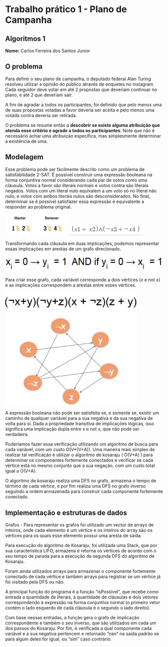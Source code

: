 # Trabalho prático 1 - Plano de Campanha
## Algoritmos 1
<p><strong>Nome:</strong> Carlos Ferreira dos Santos Junior</p>

## O problema
<p>Para definir o seu plano de campanha, o deputado federal Alan Turing
resolveu utilizar a opinião do público através de enquetes no instagram.
Cada seguidor deve votar em até 2 propostas que deveriam continuar no
plano, e até 2 que deveriam sair.</p>
<p>A fim de agradar a todos os participantes, foi definido que pelo
menos uma de suas propostas votadas a favor deveria ser aceita e pelo
menos uma votada contra deveria ser retirada.</p>
<p>O problema se resume então a <strong>descobrir se existe alguma
atribuição que atenda esse critério e agrade a todos os
participantes</strong>. Note que não é necessário achar uma atribuição
específica, mas simplesmente determinar a existência de uma.</p>

## Modelagem
<p>Esse problema pode ser facilmente descrito como um problema de
satisfabilidade 2-SAT. É possível construir uma expressão booleana na
forma conjuntiva normal considerando cada par de votos como uma
cláusula. Votos a favor são literais normais e votos contra são literais
negados. Votos com um literal nulo equivalem a um voto só no literal não
nulo, e votos com ambos literais nulos são desconsiderados. No final,
determinar se é possível satisfazer essa expressão é equivalente a
responder ao problema original.</p>
<p><img src="./media/image4.png"
style="width:2.07292in;height:0.7109in" /> <img src="./media/image2.png"
style="width:2.44792in;height:0.40881in" /></p>
<p>Transformando cada cláusula em duas implicações, podemos representar
essas implicações em arestas de um grafo direcionado.</p>
<p><img src="./media/image1.png"
style="width:5.69792in;height:0.52083in" /></p>
<p>Para criar esse grafo, cada variável corresponde a dois vértices (x e
not x) e as implicações correspondem a arestas entre esses vértices.</p>
<p><img src="./media/image3.png"
style="width:4.35141in;height:3.72396in" /></p>
<p>A expressão booleana não pode ser satisfeita se, e somente se,
existir um caminho de qualquer variável para a sua negativa e da sua
negativa de volta para si. Dada a propriedade transitiva de implicações
lógicas, isso significa uma implicação dupla entre x e not x, que não
pode ser verdadeira.</p>
<p>Poderíamos fazer essa verificação utilizando um algoritmo de busca
para cada variável, com um custo O(V*(V+A)). Uma maneira mais simples de
realizar tal verificação é utilizar o algoritmo de kosaraju ( O(V+A) )
para determinar os componentes fortemente conectados e verificar se cada
vértice está no mesmo conjunto que a sua negação, com um custo total
igual a O(V+A).</p>
<p>O algoritmo de kosaraju realiza uma DFS no grafo, armazena o tempo de
término de cada vértice, e por fim realiza uma DFS no grafo inverso
seguindo a ordem armazenada para construir cada componente fortemente
conectado.</p>

## Implementação e estruturas de dados
<p>Grafos - Para representar os grafos foi utilizado um vector de arrays
de inteiros, onde cada elemento é um vértice e os inteiros do array são
os vértices para os quais esse elemento possui uma aresta de saída.</p>
<p>Para execução do algoritmo de Kosaraju, foi utilizada uma Stack, que
por sua característica LIFO, armazena e retorna os vértices de acordo
com o seu tempo de parada para a execução da segunda DFS do algoritmo de
Kosaraju.</p>
<p>Foram ainda utilizados arrays para armazenar o componente fortemente
conectado de cada vértice e também arrays para registrar se um vértice
já foi visitado pela DFS ou não.</p>
<p>A principal função do programa é a função “isPossível”, que recebe
como entrada a quantidade de literais, a quantidade de cláusulas e dois
vetores correspondendo à expressão na forma conjuntiva normal (o
primeiro vetor contém o lado esquerdo de cada cláusula e o segundo o
lado direito).</p>
<p>Com base nessas entradas, a função gera o grafo de implicação
correspondente e também o seu inverso, que são utilizados em cada um dos
passos do Kosaraju. Por fim, é verificada a qual componente cada
variável e a sua negativa pertencem e retornado “nao” na saída padrão se
para algum deles for igual, ou “sim” caso contrário.</p>

